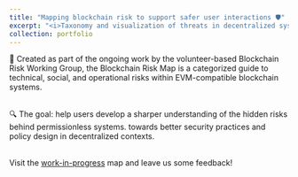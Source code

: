 ```yaml
---
title: "Mapping blockchain risk to support safer user interactions 🛡️"
excerpt: "<i>Taxonomy and visualization of threats in decentralized systems</i><br/><img src='/images/pp(1).png'>"
collection: portfolio
---
```


🧠 Created as part of the ongoing work by the volunteer-based Blockchain Risk Working Group, the Blockchain Risk Map is a categorized guide to technical, social, and operational risks within EVM-compatible blockchain systems.

<br/> 🔍 The goal: help users develop a sharper understanding of the hidden risks behind permissionless systems. towards better security practices and policy design in decentralized contexts. 

<br/> Visit the [work-in-progress](https://onchainriskmap.com/) map and leave us some feedback! 
